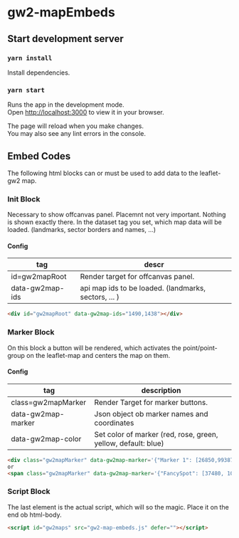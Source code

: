 # gw2-mapEmbeds

## Start development server

### `yarn install`

Install dependencies.

### `yarn start`

Runs the app in the development mode.\
Open [http://localhost:3000](http://localhost:3000) to view it in your browser.

The page will reload when you make changes.\
You may also see any lint errors in the console.

## Embed Codes
The following html blocks can or must be used to add data to the leaflet-gw2 map. 
### Init Block
Necessary to show offcanvas panel. Placemnt not very important. Nothing is shown exactly there.
In the dataset tag you set, which map data will be loaded. (landmarks, sector borders and names, ...)
#### Config
| tag             | descr                                                |
|-----------------|------------------------------------------------------|
| id=gw2mapRoot   | Render target for offcanvas panel.                   |
| data-gw2map-ids | api map ids to be loaded. (landmarks, sectors, ... ) |
```html
<div id="gw2mapRoot" data-gw2map-ids="1490,1438"></div>
```

### Marker Block
On this block a button will be rendered, which activates the point/point-group on the leaflet-map and centers the map on them.
#### Config
| tag                | description                                                   |
|--------------------|---------------------------------------------------------------|
| class=gw2mapMarker | Render Target for marker buttons.                             |
| data-gw2map-marker | Json object ob marker names and coordinates                   |
| data-gw2map-color  | Set color of marker (red, rose, green, yellow, default: blue) |
```html
<div class="gw2mapMarker" data-gw2map-marker='{"Marker 1": [26850,99387],"Marker 2": [26689,99871]}' data-gw2map-color="rose"></div>
or
<span class="gw2mapMarker" data-gw2map-marker='{"FancySpot": [37480, 101044],"NextSpot": [38168, 101148]}' data-gw2map-color="red"></span>
```

### Script Block
The last element is the actual script, which will so the magic. Place it on the end ob html-body.
```html
<script id="gw2maps" src="gw2-map-embeds.js" defer=""></script>
```
